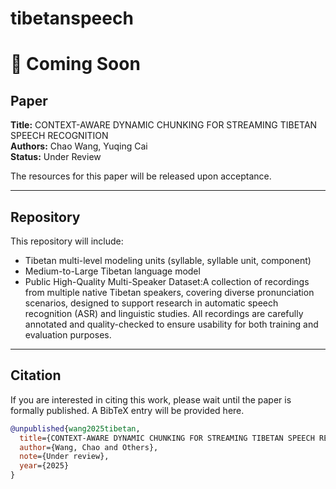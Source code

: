 # tibetanspeech
# 🚧 Coming Soon

## Paper
**Title:** CONTEXT-AWARE DYNAMIC CHUNKING FOR STREAMING TIBETAN SPEECH RECOGNITION  
**Authors:** Chao Wang, Yuqing Cai  
**Status:** Under Review  

The resources for this paper will be released upon acceptance.  

---

## Repository
This repository will include:  
- Tibetan multi-level modeling units (syllable, syllable unit, component)  
- Medium-to-Large Tibetan language model
- Public High-Quality Multi-Speaker Dataset:A collection of recordings from multiple native Tibetan speakers, covering diverse pronunciation scenarios, designed to support research in automatic speech recognition (ASR) and linguistic studies. All recordings are carefully annotated and quality-checked to ensure usability for both training and evaluation purposes.

---

## Citation
If you are interested in citing this work, please wait until the paper is formally published. A BibTeX entry will be provided here.  

```bibtex
@unpublished{wang2025tibetan,
  title={CONTEXT-AWARE DYNAMIC CHUNKING FOR STREAMING TIBETAN SPEECH RECOGNITION},
  author={Wang, Chao and Others},
  note={Under review},
  year={2025}
}
